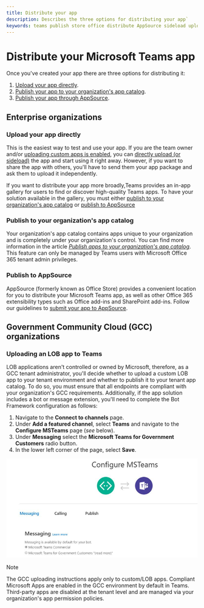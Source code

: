 ```yaml
---
title: Distribute your app
description: Describes the three options for distributing your app`
keywords: teams publish store office distribute AppSource sideload upload app
---
```

# Distribute your Microsoft Teams app

Once you've created your app there are three options for distributing it:

1. [Upload your app directly](#upload-your-app-directly).
2. [Publish your app to your organization's app catalog](#publish-to-your-organizations-app-catalog).
3. [Publish your app through AppSource](#publish-to-appsource).

## Enterprise organizations

### Upload your app directly

This is the easiest way to test and use your app. If you are the team owner and/or [uploading custom apps is enabled](/microsoftteams/admin-settings), you can [directly upload (or sideload)](./apps-upload.md) the app and start using it right away. However, if you want to share the app with others, you'll have to send them your app package and ask them to upload it independently. 

If you want to distribute your app more broadly,Teams provides an in-app gallery for users to find or discover high-quality Teams apps. To have your solution available in the gallery, you must either [publish to your organization's app catalog](#publish-to-your-organizations-app-catalog) or [publish to AppSource](./appsource/publish.md) 

### Publish to your organization's app catalog

Your organization's app catalog contains apps unique to your organization and is completely under your organization's control. You can find more information in the article [*Publish apps to your organization's app catalog*](/microsoftteams/tenant-apps-catalog-teams). This feature can only be managed by Teams users with Microsoft Office 365 tenant admin privileges.

### Publish to AppSource

AppSource (formerly known as Office Store) provides a convenient location for you to distribute your Microsoft Teams app, as well as other Office 365 extensibility types such as Office add-ins and SharePoint add-ins. Follow our guidelines to [submit your app to AppSource](./appsource/publish.md).

## Government Community Cloud (GCC) organizations

### Uploading an LOB app to Teams

LOB applications aren't controlled or owned by Microsoft, therefore, as a GCC tenant administrator, you'll decide whether to upload a custom LOB app to your tenant environment and whether to  publish it to your tenant app catalog. To do so, you must ensure that all endpoints are compliant with your organization's GCC requirements. Additionally, if the app solution includes a bot or message extension, you'll need to complete the Bot Framework configuration as follows:

1. Navigate to the **Connect to channels** page.
1. Under **Add a featured channel**, select **Teams** and navigate to the **Configure MSTeams** page (*see* below).
1. Under **Messaging** select the **Microsoft Teams for Government Customers** radio button.
1. In the lower left corner of the page, select **Save**.  

![Teams messaging configuration page](../../assets/images/gcc-configure.png)

> [!NOTE]
> The GCC uploading instructions apply only to custom/LOB apps. Compliant Microsoft Apps are enabled in the GCC environment by default in Teams. Third-party apps are disabled at the tenant level and are managed via your organization's app permission policies.
</br></br>
